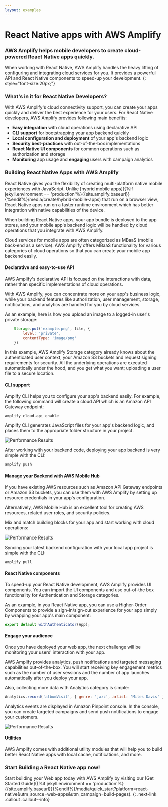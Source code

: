 ```yaml
---
layout: examples
---
```


# React Native apps with AWS Amplify

### AWS Amplify helps mobile developers to create cloud-powered React Native apps quickly.

When working with React Native, AWS Amplify handles the heavy lifting of configuring and integrating cloud services for you. It provides a powerful API and React Native components to speed-up your development.
{: style="font-size:20px;"}

### What's in it for React Native Developers?

With AWS Amplify's cloud connectivity support, you can create your apps quickly and deliver the best experience for your users. For React Native developers, AWS Amplify provides following main benefits:

- **Easy integration** with cloud operations using declarative API
- **CLI support** for bootstrapping your app backend quickly
- **Local configuration and deployment** of your app's backend logic
- **Security best-practices** with out-of-the-box implementations
- **React Native UI components** for common operations such as authorization and storage
- **Monitoring** app usage and **engaging** users with campaign analytics

###  Building React Native Apps with AWS Amplify

React Native gives you the flexibility of creating multi-platform native mobile experiences with JavaScript. Unlike [hybrid mobile apps]({%if jekyll.environment == 'production'%}{{site.amplify.baseurl}}{%endif%}/media/create/hybrid-mobile-apps) that run on a browser view,  React Native apps run on a faster runtime environment which has better integration with native capabilities of the device. 

When building React Native apps, your app bundle is deployed to the app stores, and your mobile app's backend logic will be handled by cloud operations that you integrate with AWS Amplify.

Cloud services for mobile apps are often categorized as MBaaS (mobile back-end as a service).  AWS Amplify offers MBaaS functionality for various categories of cloud operations so that you can create your mobile app backend easily.

#### Declarative and easy-to-use API

AWS Amplify's declarative API is focused on the interactions with data, rather than specific implementations of cloud operations.

With AWS Amplify, you can concentrate more on your app's business logic, while your backend features like authorization, user management, storage, notifications, and analytics are handled for you by cloud services.

As an example, here is how you upload an image to a logged-in user's private storage:

```js
    Storage.put('example.png', file, {
        level: 'private',
        contentType: 'image/png'
    })
```

In this example, AWS Amplify Storage category already knows about the authenticated user context, your Amazon S3 buckets and request signing requirements for security. All the underlying operations are executed automatically under the hood, and you get what you want; uploading a user file to a secure location.

#### CLI support

Amplify CLI helps you to configure your app's backend easily. For example, the following command will create a cloud API which is an Amazon API Gateway endpoint:

```bash
amplify cloud-api enable
```

Amplify CLI generates JavaScript files for your app's backend logic, and places them to the appropriate folder structure in your project. 

![Performance Results](../images/backend_cloud_api.png?raw=true "Performance Results")

After working with your backend code, deploying your app backend is very simple with the CLI:

```bash
amplify push
```

#### Manage your Backend with AWS Mobile Hub

If you have existing AWS resources such as Amazon API Gateway endpoints or Amazon S3 buckets, you can use them with AWS Amplify by setting up resource credentials in your app's configuration.

Alternatively, AWS Mobile Hub is an excellent tool for creating AWS resources, related user roles, and security policies.

Mix and match building blocks for your app and start working with cloud operations:

![Performance Results](../images/mobile_hub_services.png?raw=true "Performance Results")

Syncing your latest backend configuration with your local app project is simple with the CLI:

```bash
amplify pull
```

#### React Native components

To speed-up your React Native development, AWS Amplify provides UI components.  You can import the UI components and use out-of-the box functionality for Authentication and Storage categories. 

As an example, in you React Native app, you can use a Higher-Order Components to provide a sign-in/sign-out experience for your app simply by wrapping your app's main component:

```js
export default withAuthenticator(App);
```

#### Engage your audience

Once you have deployed your web app, the next challenge will be monitoring your users' interaction with your app.

AWS Amplify provides analytics, push notifications and targeted messaging capabilities out-of-the-box. You will start receiving key engagement metrics such as the number of user sessions and the number of app launches automatically after you deploy your app.

Also, collecting more data with Analytics category is simple:

```js
Analytics.record('albumVisit', { genre: 'jazz', artist: 'Miles Davis' });
```
Analytics events are displayed in Amazon Pinpoint console. In the console, you can create targeted campaigns and send push notifications to engage your customers.

![Performance Results](../images/pinpoint_analytics.png?raw=true "Performance Results")

#### Utilities

AWS Amplify comes with additional utility modules that will help you to build better React Native apps with local cache, notifications, and more.

### Start Building a React Native app now!

Start building your Web app today with AWS Amplify by visiting our [Get Started Guide]({%if jekyll.environment == 'production'%}{{site.amplify.baseurl}}{%endif%}/media/quick_start?platform=react-native&utm_source=web-apps&utm_campaign=build-pages).
{: .next-link .callout .callout--info}
